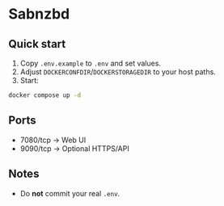 # Sabnzbd

## Quick start
1) Copy `.env.example` to `.env` and set values.
2) Adjust `DOCKERCONFDIR`/`DOCKERSTORAGEDIR` to your host paths.
3) Start:
```bash
docker compose up -d
```

## Ports
- 7080/tcp → Web UI
- 9090/tcp → Optional HTTPS/API

## Notes
- Do **not** commit your real `.env`.
